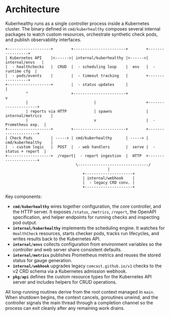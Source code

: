 # Architecture

Kuberhealthy runs as a single controller process inside a Kubernetes cluster.
The binary defined in `cmd/kuberhealthy` composes several internal packages to
watch custom resources, orchestrate synthetic check pods, and publish
observability interfaces.

```
+-------------------+        +-----------------------+        +-----------------+
| Kubernetes API    |<------>| internal/kuberhealthy |<------>| internal/envs   |
|  - healthchecks   |  CRUD  |  - scheduling loop    |  env   |  - runtime cfg  |
|  - pods/events    |        |  - timeout tracking   |        +-----------------+
+-------------------+        |  - status updates     |                  |
         ^                   +-----------------------+                  v
         |                             |                      +---------------------+
         | reports via HTTP            | spawns               | internal/metrics    |
         |                             v                      |  - Prometheus exp.  |
+-------------------+        +-----------------------+        +---------------------+
| Check Pods        | -----> | cmd/kuberhealthy      | -----> | cmd/kuberhealthy    |
|  - custom logic   |  POST  |  - web handlers       |  serve |  - status + report  |
+-------------------+  /report|  - report ingestion  |  HTTP  +---------------------+
                               \-------------------------------/
                                             |
                                  +---------------------+
                                  | internal/webhook    |
                                  |  - legacy CRD conv. |
                                  +---------------------+
```

Key components:

- **`cmd/kuberhealthy`** wires together configuration, the core controller, and
  the HTTP server. It exposes `/status`, `/metrics`, `/report`, the OpenAPI
  specification, and helper endpoints for running checks and inspecting pod
  output.
- **`internal/kuberhealthy`** implements the scheduling engine. It watches for
  `HealthCheck` resources, starts checker pods, tracks run lifecycles, and
  writes results back to the Kubernetes API.
- **`internal/envs`** collects configuration from environment variables so the
  controller and web server share consistent defaults.
- **`internal/metrics`** publishes Prometheus metrics and reuses the stored
  status for gauge generation.
- **`internal/webhook`** upgrades legacy `comcast.github.io/v1` checks to the
  v2 CRD schema via a Kubernetes admission webhook.
- **`pkg/api`** defines the custom resource types for the Kubernetes API server
  and includes helpers for CRUD operations.

All long-running routines derive from the root context managed in `main`. When
shutdown begins, the context cancels, goroutines unwind, and the controller
signals the main thread through a completion channel so the process can exit
cleanly after any remaining work drains.

